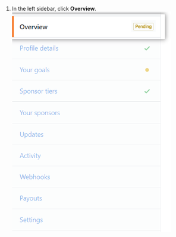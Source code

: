 1. In the left sidebar, click **Overview**.
  ![Overview tab](/assets/images/help/sponsors/overview-tab.png)
